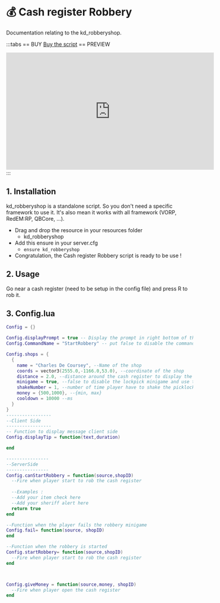 # :moneybag: Cash register Robbery
Documentation relating to the kd_robberyshop.

:::tabs
== BUY
[Buy the script](https://store.kaddarem.com/package/5335554)
== PREVIEW
<iframe width="560" height="315" src="https://www.youtube.com/embed/SFVCH-31S4A?si=hdSfSBlOr3uCDuRr" title="YouTube video player" frameborder="0" allow="accelerometer; autoplay; clipboard-write; encrypted-media; gyroscope; picture-in-picture; web-share" allowfullscreen></iframe>
:::

## 1. Installation
kd_robberyshop is a standalone script. So you don't need a specific framework to use it. It's also mean it works with all framework (VORP, RedEM:RP, QBCore, …).

- Drag and drop the resource in your resources folder
  - kd_robberyshop
- Add this ensure in your server.cfg
  - `ensure kd_robberyshop`
- Congratulation, the Cash register Robbery script is ready to be use !
## 2. Usage
Go near a cash register (need to be setup in the config file) and press R to rob it.
## 3. Config.lua
```lua
Config = {}

Config.displayPrompt = true -- Display the prompt in right bottom of the screen
Config.CommandName = "StartRobbery" -- put false to disable the command

Config.shops = {
  {
    name = "Charles De Coursey", --Name of the shop
    coords = vector3(2555.0,-1166.0,53.0), --coordinate of the shop
    distance = 2.0, --distance around the cash register to display the prompt
    minigame = true, --false to disable the lockpick minigame and use the shakeNumber
    shakeNumber = 1, --number of time player have to shake the picklock to open the cashregister (only if minigame = false)
    money = {500,1000}, --{min, max}
    cooldown = 10000 --ms
  }
}
-----------------
--Client Side
-----------------
-- Function to display message client side
Config.displayTip = function(text,duration)

end

----------------
--ServerSide
----------------
Config.canStartRobbery = function(source,shopID)
  --Fire when player start to rob the cash register
  
  --Examples :
  --Add your item check here
  --Add your sheriff alert here
  return true
end

--Function when the player fails the robbery minigame
Config.fail= function(source, shopID)
end

--Function when the robbery is started
Config.startRobbery= function(source,shopID)
  --Fire when player start to rob the cash register
end



Config.giveMoney = function(source,money, shopID)
  --Fire when player open the cash register
end
```